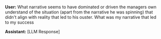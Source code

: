 **User:**
What narrative seems to have dominated or driven the managers own understand of the situation (apart from the narrative he was spinning) that didn't align with reality that led to his ouster. What was my narrative that led to my success

**Assistant:**
[LLM Response]

